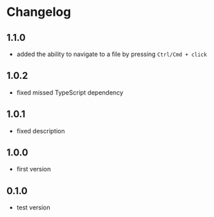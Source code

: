 # Changelog

## 1.1.0

- added the ability to navigate to a file by pressing `Ctrl/Cmd + click`

## 1.0.2

- fixed missed TypeScript dependency

## 1.0.1

- fixed description

## 1.0.0

- first version

## 0.1.0

- test version